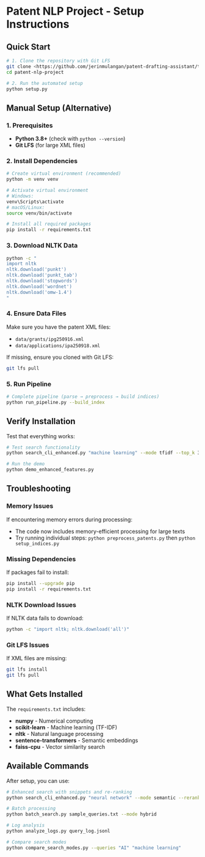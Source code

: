# Patent NLP Project - Setup Instructions

## Quick Start

```bash
# 1. Clone the repository with Git LFS
git clone <https://github.com/jerinmulangan/patent-drafting-assistant/tree/feature/semantic-search>
cd patent-nlp-project

# 2. Run the automated setup
python setup.py
```

## Manual Setup (Alternative)

### 1. Prerequisites

- **Python 3.8+** (check with `python --version`)
- **Git LFS** (for large XML files)

### 2. Install Dependencies

```bash
# Create virtual environment (recommended)
python -m venv venv

# Activate virtual environment
# Windows:
venv\Scripts\activate
# macOS/Linux:
source venv/bin/activate

# Install all required packages
pip install -r requirements.txt
```

### 3. Download NLTK Data

```bash
python -c "
import nltk
nltk.download('punkt')
nltk.download('punkt_tab')
nltk.download('stopwords')
nltk.download('wordnet')
nltk.download('omw-1.4')
"
```

### 4. Ensure Data Files

Make sure you have the patent XML files:
- `data/grants/ipg250916.xml`
- `data/applications/ipa250918.xml`

If missing, ensure you cloned with Git LFS:
```bash
git lfs pull
```

### 5. Run Pipeline

```bash
# Complete pipeline (parse → preprocess → build indices)
python run_pipeline.py --build_index
```

## Verify Installation

Test that everything works:

```bash
# Test search functionality
python search_cli_enhanced.py "machine learning" --mode tfidf --top_k 3

# Run the demo
python demo_enhanced_features.py
```

## Troubleshooting

### Memory Issues
If encountering memory errors during processing:
- The code now includes memory-efficient processing for large texts
- Try running individual steps: `python preprocess_patents.py` then `python setup_indices.py`

### Missing Dependencies
If packages fail to install:
```bash
pip install --upgrade pip
pip install -r requirements.txt
```

### NLTK Download Issues
If NLTK data fails to download:
```bash
python -c "import nltk; nltk.download('all')"
```

### Git LFS Issues
If XML files are missing:
```bash
git lfs install
git lfs pull
```

## What Gets Installed

The `requirements.txt` includes:

- **numpy** - Numerical computing
- **scikit-learn** - Machine learning (TF-IDF)
- **nltk** - Natural language processing
- **sentence-transformers** - Semantic embeddings
- **faiss-cpu** - Vector similarity search

## Available Commands

After setup, you can use:

```bash
# Enhanced search with snippets and re-ranking
python search_cli_enhanced.py "neural network" --mode semantic --rerank

# Batch processing
python batch_search.py sample_queries.txt --mode hybrid

# Log analysis
python analyze_logs.py query_log.jsonl

# Compare search modes
python compare_search_modes.py --queries "AI" "machine learning"
```
